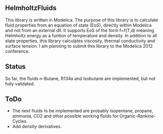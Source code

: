 ## HelmholtzFluids

This library is written in Modelica.
The purpose of this library is to calculate fluid properties from an equation of state (EoS), directly within Modelica and not from an external dll.
It supports EoS of the form f=f(T,d) meaning Helmholtz energy as a funtion of temperature and density.
In addition to all state properties, this library calculates viscosity, thermal conductivity and surface tension.
I am planning to submit this library to the Modelica 2012 conference.

## Status
So far, the fluids n-Butane, R134a and Isobutane are implemented, but not fully validated. 

## ToDo
* The next fluids to be implemented are probably isopentane, propane, ammonia, CO2 and other possible working fluids for Organic-Rankine-Cycles.
* Add density derivatives.